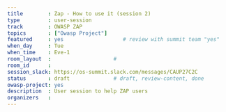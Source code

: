 ```yaml
---
title        : Zap - How to use it (session 2)
type         : user-session
track        : OWASP ZAP
topics       : ["Owasp Project"]
featured     : yes                   # review with summit team "yes"
when_day     : Tue
when_time    : Eve-1
room_layout  :                    #
room_id      :
session_slack: https://os-summit.slack.com/messages/CAUP27C2C
status       : draft              # draft, review-content, done
owasp-project: yes
description  : User session to help ZAP users
organizers   :
---
```


<!--(add intro)

## WHY

(...)

## What

(...)

## Outcomes

(...)

## References

(...)


## Previous-->
